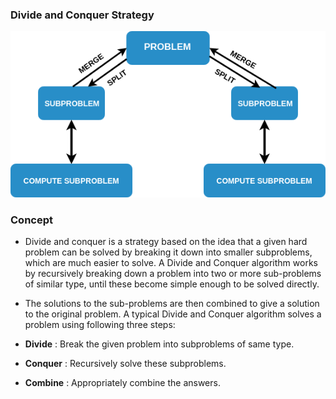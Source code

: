 ### Divide and Conquer Strategy
<img src="images/div.png"/>

### Concept

- Divide and conquer is a strategy based on the idea that a given hard problem can be solved by breaking it down into smaller subproblems, which are much easier to solve. A Divide and Conquer algorithm works by recursively breaking down a problem into two or more sub-problems of similar type, until these become simple enough to be solved directly.

- The solutions to the sub-problems are then combined to give a solution to the original problem. A typical Divide and Conquer algorithm solves a problem using following three steps:

- **Divide** : Break the given problem into subproblems of same type.

- **Conquer** : Recursively solve these subproblems.

- **Combine** : Appropriately combine the answers.


